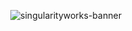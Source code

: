 <div align='center' width='100%'>

  ![singularityworks-banner](https://pub-a90e61d1277c4fd5a8e05c37814221e5.r2.dev/banner.png)

</div>
